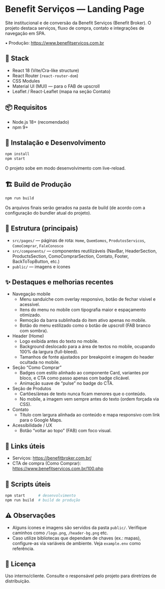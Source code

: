 # Benefit Serviços — Landing Page

Site institucional e de conversão da Benefit Serviços (Benefit Broker). O projeto destaca serviços, fluxo de compra, contato e integrações de navegação em SPA.

• Produção:  https://www.benefitservicos.com.br

## 🧱 Stack
- React 18 (Vite/Cra-like structure)
- React Router (`react-router-dom`)
- CSS Modules
- Material UI (MUI) — para o FAB de upscroll
- Leaflet / React-Leaflet (mapa na seção Contato)

## 📦 Requisitos
- Node.js 18+ (recomendado)
- npm 9+

## 🔧 Instalação e Desenvolvimento
```bash
npm install
npm start
```
O projeto sobe em modo desenvolvimento com live-reload.

## 🏗️ Build de Produção
```bash
npm run build
```
Os arquivos finais serão gerados na pasta de build (de acordo com a configuração do bundler atual do projeto).

## 📁 Estrutura (principais)
- `src/pages/` — páginas de rota: `Home`, `QuemSomos`, `ProdutosServicos`, `ComoComprar`, `FaleConosco`
- `src/components/` — componentes reutilizáveis (NavBar, HeaderSection, ProductsSection, ComoComprarSection, Contato, Footer, BackToTopButton, etc.)
- `public/` — imagens e ícones

## ✨ Destaques e melhorias recentes
- Navegação mobile
  - Menu sanduíche com overlay responsivo, botão de fechar visível e acessível.
  - Itens do menu no mobile com tipografia maior e espaçamento otimizado.
  - Remoção da barra sublinhada do item ativo apenas no mobile.
  - Botão do menu estilizado como o botão de upscroll (FAB branco com sombra).
- Header (Home)
  - Logo exibida antes do texto no mobile.
  - Background deslocado para a área de textos no mobile, ocupando 100% da largura (full-bleed).
  - Tamanhos de fonte ajustados por breakpoint e imagem do header ocultada no mobile.
- Seção “Como Comprar”
  - Badges com estilo alinhado ao componente Card, variantes por bloco, e CTA como passo apenas com badge clicável.
  - Animação suave de “pulse” no badge do CTA.
- Seção de Produtos
  - Cartões/áreas de texto nunca ficam menores que o conteúdo.
  - No mobile, a imagem vem sempre antes do texto (ordem forçada via CSS).
- Contato
  - Título com largura alinhada ao conteúdo e mapa responsivo com link para o Google Maps.
- Acessibilidade / UX
  - Botão “voltar ao topo” (FAB) com foco visual.

## 🔗 Links úteis
- Serviços: https://benefitbroker.com.br/
- CTA de compra (Como Comprar): https://www.benefitservicos.com.br/100.php

## 🧪 Scripts úteis
```bash
npm start      # desenvolvimento
npm run build  # build de produção
```

## ⚠️ Observações
- Alguns ícones e imagens são servidos da pasta `public/`. Verifique caminhos como `/logo.png`, `/header-bg.png` etc.
- Caso utilize bibliotecas que dependam de chaves (ex.: mapas), configure-as via variáveis de ambiente. Veja `example.env` como referência.

## 📄 Licença
Uso interno/cliente. Consulte o responsável pelo projeto para diretrizes de distribuição.

